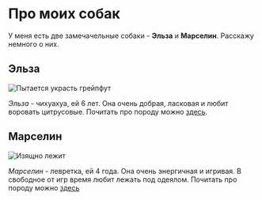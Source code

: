 # Про моих собак
У меня есть две замечачельные собаки - **Эльза** и **Марселин**.
Расскажу немного о них. 

## Эльза
![Пытается украсть грейпфут](https://i.postimg.cc/HkVKzsPH/photo-2025-07-28-17-51-37.jpg)

*Эльза* - чихуахуа, ей 6 лет. Она очень добрая, ласковая и любит воровать цитрусовые. 
Почитать про породу можно [здесь](https://ru.wikipedia.org/wiki/Чихуахуа).

## Марселин
![Изящно лежит](https://i.postimg.cc/V66brpk7/photo-2025-07-28-17-59-08.jpg)

*Марселин* - левретка, ей 4 года. Она очень энергичная и игривая. В свободное от игр время любит лежать под одеялом.
Почитать про породу можно [здесь](https://ru.wikipedia.org/wiki/Левретка)